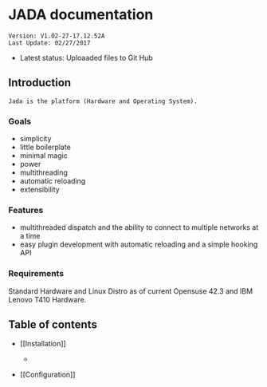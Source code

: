 ﻿# JADA documentation #
	Version: V1.02-27-17.12.52A
	Last Update: 02/27/2017
* Latest status: Uploaaded files to Git Hub

## Introduction ##
	Jada is the platform (Hardware and Operating System).

### Goals ###

* simplicity
* little boilerplate
* minimal magic
* power
* multithreading
* automatic reloading
* extensibility

### Features ###

* multithreaded dispatch and the ability to connect to multiple networks at
  a time
* easy plugin development with automatic reloading and a simple hooking API

### Requirements ###

Standard Hardware and Linux Distro as of current Opensuse 42.3 and IBM Lenovo T410
Hardware.

## Table of contents ##

* [[Installation]]

    *

* [[Configuration]]

